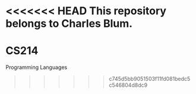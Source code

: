 <<<<<<< HEAD
This repository belongs to Charles Blum.
=======
CS214
=====

Programming Languages
>>>>>>> c745d5bb9051503f11fd081bedc5c546804d8dc9
